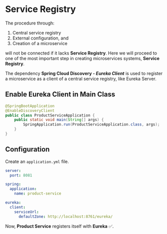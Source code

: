 # Service Registry

The procedure through:

1. Central service registry
2. External configuration, and
3. Creation of a microservice

will not be connected if it lacks **Service Registry**. Here we will proceed to one of the most important step in creating microservices systems, **Service Registry**.

The dependency **Spring Cloud Discovery - *Eureka Client*** is used to register a microservice as a client of a central service registry, like Eureka Server.

## Enable Eureka Client in Main Class

```java
@SpringBootApplication
@EnableDiscoveryClient
public class ProductServiceApplication {
    public static void main(String[] args) {
        SpringApplication.run(ProductServiceApplication.class, args);
    }
}
```

## Configuration

Create an `application.yml` file.

```yml
server:
  port: 8081

spring:
  application:
    name: product-service

eureka:
  client:
    serviceUrl:
      defaultZone: http://localhost:8761/eureka/
```

Now, **Product Service** registers itself with **Eureka** ✅.
